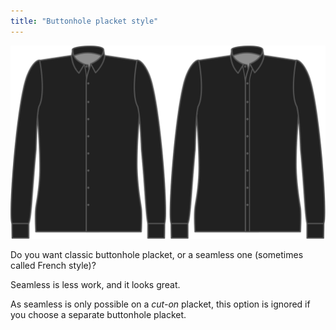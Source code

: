 ```yaml
---
title: "Buttonhole placket style"
---
```


![Buttonhole placket style](buttonholeplacketstyle.svg)

Do you want classic buttonhole placket, or a seamless one (sometimes called French style)?

<Tip>

Seamless is less work, and it looks great.

</Tip>

<Note>

As seamless is only possible on a _cut-on_ placket, this option is ignored if you choose a separate buttonhole placket.

</Note>





